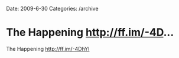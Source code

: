 Date: 2009-6-30
Categories: /archive

# The Happening http://ff.im/-4D...

The Happening <a href="http://ff.im/-4DhYI" rel="nofollow">http://ff.im/-4DhYI</a>
